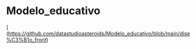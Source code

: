 # Modelo_educativo


](https://github.com/datastudioasteroids/Modelo_educativo/blob/main/dise%C3%B1o_front)
